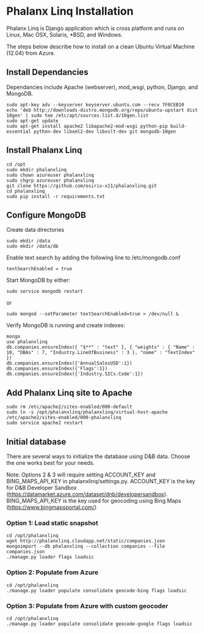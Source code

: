 # Phalanx Linq Installation

Phalanx Linq is Django application which is cross platform and runs on Linux, Mac OSX, Solaris, *BSD, and Windows.

The steps below describe how to install on a clean Ubuntu Virtual Machine (12.04) from Azure.

## Install Dependancies

Dependancies include Apache (webserver), mod_wsgi, python, Django, and MongoDB.

    sudo apt-key adv --keyserver keyserver.ubuntu.com --recv 7F0CEB10
    echo 'deb http://downloads-distro.mongodb.org/repo/ubuntu-upstart dist 10gen' | sudo tee /etc/apt/sources.list.d/10gen.list
    sudo apt-get update
    sudo apt-get install apache2 libapache2-mod-wsgi python-pip build-essential python-dev libxml2-dev libxslt-dev git mongodb-10gen

## Install Phalanx Linq

    cd /opt
    sudo mkdir phalanxlinq
    sudo chown azureuser phalanxlinq
    sudo chgrp azureuser phalanxlinq
    git clone https://github.com/osiris-x11/phalanxlinq.git
    cd phalanxlinq
    sudo pip install -r requirements.txt

## Configure MongoDB

Create data directories

    sudo mkdir /data
    sudo mkdir /data/db

Enable text search by adding the following line to /etc/mongodb.conf

    textSearchEnabled = true

Start MongoDB by either:

    sudo service mongodb restart
or

    sudo mongod --setParameter textSearchEnabled=true > /dev/null &

Verify MongoDB is running and create indexes:

    mongo
    use phalanxlinq
    db.companies.ensureIndex({ "$**" : "text" }, { "weights" : { "Name" : 10, "DBAs" : 7, "Industry.LineOfBusiness" : 3 }, "name" : "TextIndex" })
    db.companies.ensureIndex({'AnnualSalesUSD':1})
    db.companies.ensureIndex({'Flags':1})
    db.companies.ensureIndex({'Industry.SICs.Code':1})

## Add Phalanx Linq site to Apache

    sudo rm /etc/apache2/sites-enabled/000-default 
    sudo ln -s /opt/phalanxlinq/phalanxlinq/virtual-host-apache /etc/apache2/sites-enabled/000-phalanxlinq
    sudo service apache2 restart

## Initial database

There are several ways to initialize the database using D&B data. Choose the one works best for your needs.

Note: Options 2 & 3 will require setting ACCOUNT_KEY and BING_MAPS_API_KEY in phalanxlinq/settings.py. ACCOUNT_KEY is the key for D&B Developer Sandbox (https://datamarket.azure.com/dataset/dnb/developersandbox). BING_MAPS_API_KEY is the key used for geocoding using Bing Maps (https://www.bingmapsportal.com/)

### Option 1: Load static snapshot

    cd /opt/phalanxlinq
    wget http://phalanxlinq.cloudapp.net/static/companies.json
    mongoimport --db phalanxlinq --collection companies --file companies.json
    ./manage.py loader flags loadsic

### Option 2: Populate from Azure

    cd /opt/phalanxlinq
    ./manage.py loader populate consolidate geocode-bing flags loadsic

### Option 3: Populate from Azure with custom geocoder

    cd /opt/phalanxlinq
    ./manage.py loader populate consolidate geocode-google flags loadsic

